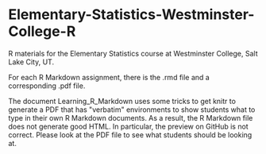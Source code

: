 # Elementary-Statistics-Westminster-College-R
R materials for the Elementary Statistics course at Westminster College, Salt Lake City, UT.

For each R Markdown assignment, there is the .rmd file and a corresponding .pdf file.

The document Learning_R_Markdown uses some tricks to get knitr to generate a PDF that has "verbatim" environments to show students what to type in their own R Markdown documents. As a result, the R Markdown file does not generate good HTML. In particular, the preview on GitHub is not correct. Please look at the PDF file to see what students should be looking at.
